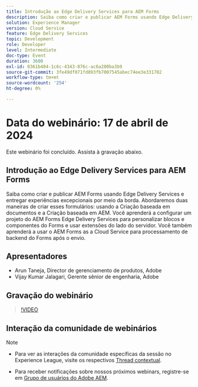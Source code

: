 ```yaml
---
title: Introdução ao Edge Delivery Services para AEM Forms
description: Saiba como criar e publicar AEM Forms usando Edge Delivery Services e entregar experiências excepcionais por meio da borda. Abordaremos duas maneiras de criar esses formulários - usando a Criação baseada em documentos e a Criação baseada em AEM. Você aprenderá a configurar um projeto do AEM Forms Edge Delivery Services para personalizar blocos e componentes do Forms e usar extensões do lado do servidor. Você também aprenderá a usar o AEM Forms as a Cloud Service para processamento de backend do Forms após o envio.
solution: Experience Manager
version: Cloud Service
feature: Edge Delivery Services
topic: Development
role: Developer
level: Intermediate
doc-type: Event
duration: 3600
exl-id: 0361b404-1c6c-4343-876c-ac6a200ba3b9
source-git-commit: 3fe49df071fd893fb7007545abec74ee3e331702
workflow-type: tm+mt
source-wordcount: '254'
ht-degree: 0%

---
```


# Data do webinário: 17 de abril de 2024

Este webinário foi concluído. Assista à gravação abaixo.

## Introdução ao Edge Delivery Services para AEM Forms

Saiba como criar e publicar AEM Forms usando Edge Delivery Services e entregar experiências excepcionais por meio da borda. Abordaremos duas maneiras de criar esses formulários: usando a Criação baseada em documentos e a Criação baseada em AEM. Você aprenderá a configurar um projeto do AEM Forms Edge Delivery Services para personalizar blocos e componentes do Forms e usar extensões do lado do servidor. Você também aprenderá a usar o AEM Forms as a Cloud Service para processamento de backend do Forms após o envio.

## Apresentadores

* Arun Taneja, Director de gerenciamento de produtos, Adobe
* Vijay Kumar Jalagari, Gerente sênior de engenharia, Adobe

## Gravação do webinário

>[!VIDEO](https://video.tv.adobe.com/v/3428434/)

## Interação da comunidade de webinários

>[!NOTE]
> 
>* Para ver as interações da comunidade específicas da sessão no Experience League, visite os respectivos [Thread contextual](https://adobe.ly/4aCz0OE).
>
>* Para receber notificações sobre nossos próximos webinars, registre-se em [Grupo de usuários do Adobe AEM](https://aem-augs.adobe.com/).
